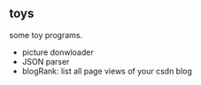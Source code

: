 toys
------------
some toy programs.
+ picture donwloader
+ JSON parser
+ blogRank: list all page views of your csdn blog